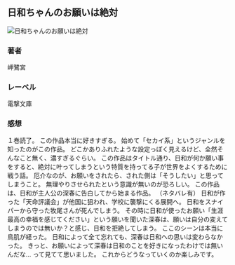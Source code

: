 ## 日和ちゃんのお願いは絶対
![日和ちゃんのお願いは絶対](https://cdn.discordapp.com/attachments/1211570779934695494/1217679591007588414/1QwHcgHfNNveRu5cwRgmitq0WZM9qlb9SPbcwZuk9-3PNeay_g7SWXGYAFrly.png?ex=6604e77d&is=65f2727d&hm=771effb2ef72c1e7686a12520c8be5b272efa0ba80b432bb38c69bbf6b24af8d&)
### 著者
岬鷺宮
### レーベル
電撃文庫
### 感想
１巻読了。
この作品本当に好きすぎる。
始めて「セカイ系」というジャンルを知ったのがこの作品。
どこかありふれたような設定っぽく見えるけど、全然そんなこと無く、濃すぎるぐらい。
この作品はタイトル通り、日和が何か願い事をすると、絶対に叶ってしまうという特質を持ってる子が世界をよくするために戦う話。
厄介なのが、お願いをされたら、された側は「そうしたい」と思ってしまうこと。
無理やりさせられたという意識が無いのが恐ろしい。
この作品は、日和が主人公の深春に告白してから始まる作品。
（ネタバレ有）
日和が作った「天命評議会」が他国に狙われ、学校に襲撃にくる展開へ。
日和をスナイパーから守った牧尾さんが死んでしまう。
その時に日和が使ったお願い「生涯最高の幸福を感じてください」という願いを聞いた深春は、願いは自分の変えてしまうのでは無いか？と感じ、日和を拒絶してしまう。
ここのシーンは本当に鳥肌が経った。
日和によって全て忘れても、深春は日和への思いは変わらなかった。
きっと、お願いによって深春は日和のことを好きになったわけでは無いんだな…
って見てて思いました。
これからどうなっていくのか楽しみです。